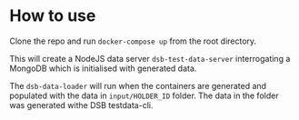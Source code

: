 
# How to use

Clone the repo and run `docker-compose up` from the root directory.

This will create a NodeJS data server `dsb-test-data-server` interrogating a MongoDB which is initialised with generated data.

The `dsb-data-loader` will run when the containers are generated and populated with the data in `input/HOLDER_ID` folder.
The data in the folder was generated withe DSB testdata-cli.